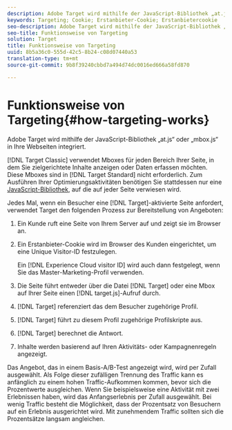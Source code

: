 ```yaml
---
description: Adobe Target wird mithilfe der JavaScript-Bibliothek „at.js“ oder „mbox.js“ in Ihre Webseiten integriert.
keywords: Targeting; Cookie; Erstanbieter-Cookie; Erstanbietercookie
seo-description: Adobe Target wird mithilfe der JavaScript-Bibliothek „at.js“ oder „mbox.js“ in Ihre Webseiten integriert.
seo-title: Funktionsweise von Targeting
solution: Target
title: Funktionsweise von Targeting
uuid: 8b5a36c0-555d-42c5-8b24-c08d07440a53
translation-type: tm+mt
source-git-commit: 9b8f39240cbbd7a494d74dc0016ed666a58fd870

---
```



# Funktionsweise von Targeting{#how-targeting-works}

Adobe Target wird mithilfe der JavaScript-Bibliothek „at.js“ oder „mbox.js“ in Ihre Webseiten integriert.

[!DNL Target Classic] verwendet Mboxes für jeden Bereich Ihrer Seite, in dem Sie zielgerichtete Inhalte anzeigen oder Daten erfassen möchten. Diese Mboxes sind in [!DNL Target Standard] nicht erforderlich. Zum Ausführen Ihrer Optimierungsaktivitäten benötigen Sie stattdessen nur eine [JavaScript-Bibliothek](../c-implementing-target/c-considerations-before-you-implement-target/target-implement.md#concept_60B748DE4293488F917E8F1FA4C7E9EB), auf die auf jeder Seite verwiesen wird.

Jedes Mal, wenn ein Besucher eine [!DNL Target]-aktivierte Seite anfordert, verwendet Target den folgenden Prozess zur Bereitstellung von Angeboten:

1. Ein Kunde ruft eine Seite von Ihrem Server auf und zeigt sie im Browser an.
1. Ein Erstanbieter-Cookie wird im Browser des Kunden eingerichtet, um eine Unique Visitor-ID festzulegen.

   Ein [!DNL Experience Cloud visitor ID] wird auch dann festgelegt, wenn Sie das Master-Marketing-Profil verwenden.

1. Die Seite führt entweder über die Datei [!DNL Target] oder eine Mbox auf Ihrer Seite einen [!DNL target.js]-Aufruf durch.
1. [!DNL Target] referenziert das dem Besucher zugehörige Profil.
1. [!DNL Target] führt zu diesem Profil zugehörige Profilskripte aus.
1. [!DNL Target] berechnet die Antwort.
1. Inhalte werden basierend auf Ihren Aktivitäts- oder Kampagnenregeln angezeigt.

Das Angebot, das in einem Basis-A/B-Test angezeigt wird, wird per Zufall ausgewählt. Als Folge dieser zufälligen Trennung des Traffic kann es anfänglich zu einem hohen Traffic-Aufkommen kommen, bevor sich die Prozentwerte ausgleichen. Wenn Sie beispielsweise eine Aktivität mit zwei Erlebnissen haben, wird das Anfangserlebnis per Zufall ausgewählt. Bei wenig Traffic besteht die Möglichkeit, dass der Prozentsatz von Besuchern auf ein Erlebnis ausgerichtet wird. Mit zunehmendem Traffic sollten sich die Prozentsätze langsam angleichen.
